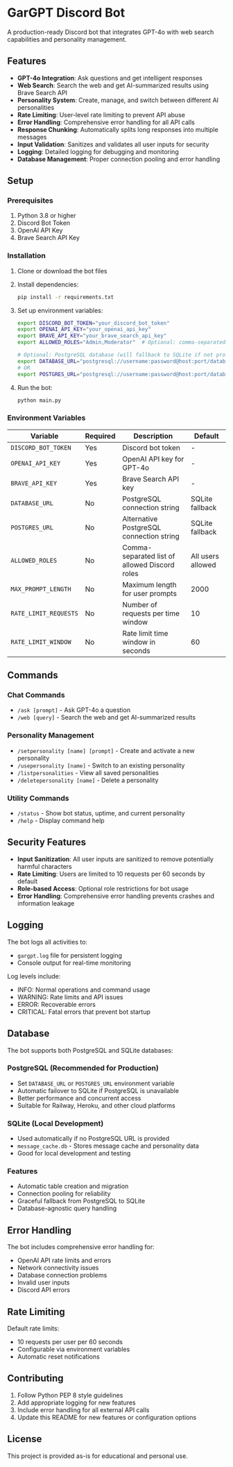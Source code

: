 # GarGPT Discord Bot

A production-ready Discord bot that integrates GPT-4o with web search capabilities and personality management.

## Features

- **GPT-4o Integration**: Ask questions and get intelligent responses
- **Web Search**: Search the web and get AI-summarized results using Brave Search API
- **Personality System**: Create, manage, and switch between different AI personalities
- **Rate Limiting**: User-level rate limiting to prevent API abuse
- **Error Handling**: Comprehensive error handling for all API calls
- **Response Chunking**: Automatically splits long responses into multiple messages
- **Input Validation**: Sanitizes and validates all user inputs for security
- **Logging**: Detailed logging for debugging and monitoring
- **Database Management**: Proper connection pooling and error handling

## Setup

### Prerequisites

1. Python 3.8 or higher
2. Discord Bot Token
3. OpenAI API Key
4. Brave Search API Key

### Installation

1. Clone or download the bot files
2. Install dependencies:
   ```bash
   pip install -r requirements.txt
   ```

3. Set up environment variables:
   ```bash
   export DISCORD_BOT_TOKEN="your_discord_bot_token"
   export OPENAI_API_KEY="your_openai_api_key"
   export BRAVE_API_KEY="your_brave_search_api_key"
   export ALLOWED_ROLES="Admin,Moderator"  # Optional: comma-separated role names
   
   # Optional: PostgreSQL database (will fallback to SQLite if not provided)
   export DATABASE_URL="postgresql://username:password@host:port/database"
   # OR
   export POSTGRES_URL="postgresql://username:password@host:port/database"
   ```

4. Run the bot:
   ```bash
   python main.py
   ```

### Environment Variables

| Variable | Required | Description | Default |
|----------|----------|-------------|---------|
| `DISCORD_BOT_TOKEN` | Yes | Discord bot token | - |
| `OPENAI_API_KEY` | Yes | OpenAI API key for GPT-4o | - |
| `BRAVE_API_KEY` | Yes | Brave Search API key | - |
| `DATABASE_URL` | No | PostgreSQL connection string | SQLite fallback |
| `POSTGRES_URL` | No | Alternative PostgreSQL connection string | SQLite fallback |
| `ALLOWED_ROLES` | No | Comma-separated list of allowed Discord roles | All users allowed |
| `MAX_PROMPT_LENGTH` | No | Maximum length for user prompts | 2000 |
| `RATE_LIMIT_REQUESTS` | No | Number of requests per time window | 10 |
| `RATE_LIMIT_WINDOW` | No | Rate limit time window in seconds | 60 |

## Commands

### Chat Commands
- `/ask [prompt]` - Ask GPT-4o a question
- `/web [query]` - Search the web and get AI-summarized results

### Personality Management
- `/setpersonality [name] [prompt]` - Create and activate a new personality
- `/usepersonality [name]` - Switch to an existing personality
- `/listpersonalities` - View all saved personalities
- `/deletepersonality [name]` - Delete a personality

### Utility Commands
- `/status` - Show bot status, uptime, and current personality
- `/help` - Display command help

## Security Features

- **Input Sanitization**: All user inputs are sanitized to remove potentially harmful characters
- **Rate Limiting**: Users are limited to 10 requests per 60 seconds by default
- **Role-based Access**: Optional role restrictions for bot usage
- **Error Handling**: Comprehensive error handling prevents crashes and information leakage

## Logging

The bot logs all activities to:
- `gargpt.log` file for persistent logging
- Console output for real-time monitoring

Log levels include:
- INFO: Normal operations and command usage
- WARNING: Rate limits and API issues
- ERROR: Recoverable errors
- CRITICAL: Fatal errors that prevent bot startup

## Database

The bot supports both PostgreSQL and SQLite databases:

### PostgreSQL (Recommended for Production)
- Set `DATABASE_URL` or `POSTGRES_URL` environment variable
- Automatic failover to SQLite if PostgreSQL is unavailable
- Better performance and concurrent access
- Suitable for Railway, Heroku, and other cloud platforms

### SQLite (Local Development)
- Used automatically if no PostgreSQL URL is provided
- `message_cache.db` - Stores message cache and personality data
- Good for local development and testing

### Features
- Automatic table creation and migration
- Connection pooling for reliability
- Graceful fallback from PostgreSQL to SQLite
- Database-agnostic query handling

## Error Handling

The bot includes comprehensive error handling for:
- OpenAI API rate limits and errors
- Network connectivity issues
- Database connection problems
- Invalid user inputs
- Discord API errors

## Rate Limiting

Default rate limits:
- 10 requests per user per 60 seconds
- Configurable via environment variables
- Automatic reset notifications

## Contributing

1. Follow Python PEP 8 style guidelines
2. Add appropriate logging for new features
3. Include error handling for all external API calls
4. Update this README for new features or configuration options

## License

This project is provided as-is for educational and personal use.
